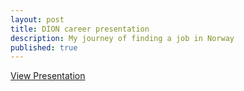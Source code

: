 ```yaml
---
layout: post
title: DION career presentation
description: My journey of finding a job in Norway
published: true
---
```


[View Presentation]({{site.url}}/assets/presentation/index.html)